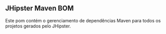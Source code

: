 ## JHipster Maven BOM

Este pom contém o gerenciamento de dependências Maven para todos os projetos gerados pelo JHipster.
